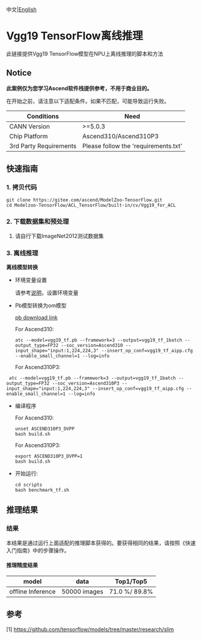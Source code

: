 中文|[English](README_EN.md)

# Vgg19 TensorFlow离线推理 

此链接提供Vgg19 TensorFlow模型在NPU上离线推理的脚本和方法

## Notice
**此案例仅为您学习Ascend软件栈提供参考，不用于商业目的。**

在开始之前，请注意以下适配条件。如果不匹配，可能导致运行失败。

| Conditions | Need |
| --- | --- |
| CANN Version | >=5.0.3 |
| Chip Platform| Ascend310/Ascend310P3 |
| 3rd Party Requirements| Please follow the 'requirements.txt' |

## 快速指南

### 1. 拷贝代码

```shell
git clone https://gitee.com/ascend/ModelZoo-TensorFlow.git
cd Modelzoo-TensorFlow/ACL_TensorFlow/built-in/cv/Vgg19_for_ACL
```

### 2. 下载数据集和预处理

1. 请自行下载ImageNet2012测试数据集

### 3. 离线推理

**离线模型转换**

- 环境变量设置

  请参考[说明](https://gitee.com/ascend/ModelZoo-TensorFlow/wikis/02.%E7%A6%BB%E7%BA%BF%E6%8E%A8%E7%90%86%E6%A1%88%E4%BE%8B/Ascend%E5%B9%B3%E5%8F%B0%E6%8E%A8%E7%90%86%E7%8E%AF%E5%A2%83%E5%8F%98%E9%87%8F%E8%AE%BE%E7%BD%AE?sort_id=6458719)，设置环境变量

- Pb模型转换为om模型

  [pb download link](https://obs-9be7.obs.cn-east-2.myhuaweicloud.com/003_Atc_Models/modelzoo/Official/cv/Vgg19_for_ACL.zip)

  For Ascend310:
  ```
  atc --model=vgg19_tf.pb --framework=3 --output=vgg19_tf_1batch --output_type=FP32 --soc_version=Ascend310 --input_shape="input:1,224,224,3" --insert_op_conf=vgg19_tf_aipp.cfg --enable_small_channel=1 --log=info
  ```
  For Ascend310P3:
 ```
  atc --model=vgg19_tf.pb --framework=3 --output=vgg19_tf_1batch --output_type=FP32 --soc_version=Ascend310P3 --input_shape="input:1,224,224,3" --insert_op_conf=vgg19_tf_aipp.cfg --enable_small_channel=1 --log=info
  ```
- 编译程序
  
  For Ascend310:
  ```
  unset ASCEND310P3_DVPP
  bash build.sh
  ```
  For Ascend310P3:
  ```
  export ASCEND310P3_DVPP=1
  bash build.sh
  ```

- 开始运行:

  ```
  cd scripts
  bash benchmark_tf.sh
  ```

## 推理结果

### 结果

本结果是通过运行上面适配的推理脚本获得的。要获得相同的结果，请按照《快速入门指南》中的步骤操作。

#### 推理精度结果

|       model       | **data**  |    Top1/Top5    |
| :---------------: | :-------: | :-------------: |
| offline Inference | 50000 images | 71.0 %/ 89.8% |

## 参考
[1] https://github.com/tensorflow/models/tree/master/research/slim